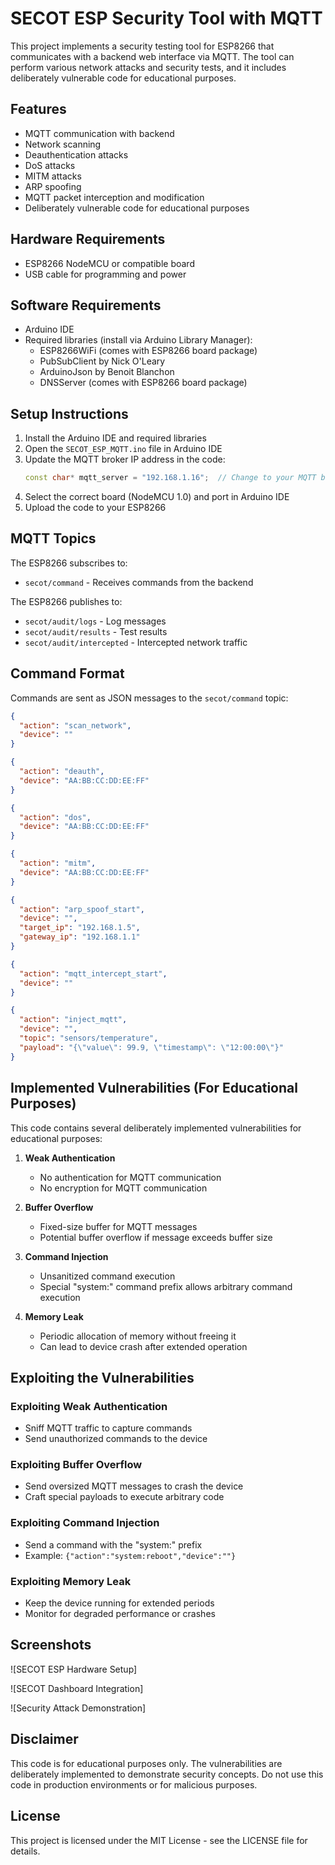 # SECOT ESP Security Tool with MQTT

This project implements a security testing tool for ESP8266 that communicates with a backend web interface via MQTT. The tool can perform various network attacks and security tests, and it includes deliberately vulnerable code for educational purposes.

## Features

- MQTT communication with backend
- Network scanning
- Deauthentication attacks
- DoS attacks
- MITM attacks
- ARP spoofing
- MQTT packet interception and modification
- Deliberately vulnerable code for educational purposes

## Hardware Requirements

- ESP8266 NodeMCU or compatible board
- USB cable for programming and power

## Software Requirements

- Arduino IDE
- Required libraries (install via Arduino Library Manager):
  - ESP8266WiFi (comes with ESP8266 board package)
  - PubSubClient by Nick O'Leary
  - ArduinoJson by Benoit Blanchon
  - DNSServer (comes with ESP8266 board package)

## Setup Instructions

1. Install the Arduino IDE and required libraries
2. Open the `SECOT_ESP_MQTT.ino` file in Arduino IDE
3. Update the MQTT broker IP address in the code:
   ```cpp
   const char* mqtt_server = "192.168.1.16";  // Change to your MQTT broker IP
   ```
4. Select the correct board (NodeMCU 1.0) and port in Arduino IDE
5. Upload the code to your ESP8266

## MQTT Topics

The ESP8266 subscribes to:
- `secot/command` - Receives commands from the backend

The ESP8266 publishes to:
- `secot/audit/logs` - Log messages
- `secot/audit/results` - Test results
- `secot/audit/intercepted` - Intercepted network traffic

## Command Format

Commands are sent as JSON messages to the `secot/command` topic:

```json
{
  "action": "scan_network",
  "device": ""
}
```

```json
{
  "action": "deauth",
  "device": "AA:BB:CC:DD:EE:FF"
}
```

```json
{
  "action": "dos",
  "device": "AA:BB:CC:DD:EE:FF"
}
```

```json
{
  "action": "mitm",
  "device": "AA:BB:CC:DD:EE:FF"
}
```

```json
{
  "action": "arp_spoof_start",
  "device": "",
  "target_ip": "192.168.1.5",
  "gateway_ip": "192.168.1.1"
}
```

```json
{
  "action": "mqtt_intercept_start",
  "device": ""
}
```

```json
{
  "action": "inject_mqtt",
  "device": "",
  "topic": "sensors/temperature",
  "payload": "{\"value\": 99.9, \"timestamp\": \"12:00:00\"}"
}
```

## Implemented Vulnerabilities (For Educational Purposes)

This code contains several deliberately implemented vulnerabilities for educational purposes:

1. **Weak Authentication**
   - No authentication for MQTT communication
   - No encryption for MQTT communication

2. **Buffer Overflow**
   - Fixed-size buffer for MQTT messages
   - Potential buffer overflow if message exceeds buffer size

3. **Command Injection**
   - Unsanitized command execution
   - Special "system:" command prefix allows arbitrary command execution

4. **Memory Leak**
   - Periodic allocation of memory without freeing it
   - Can lead to device crash after extended operation

## Exploiting the Vulnerabilities

### Exploiting Weak Authentication
- Sniff MQTT traffic to capture commands
- Send unauthorized commands to the device

### Exploiting Buffer Overflow
- Send oversized MQTT messages to crash the device
- Craft special payloads to execute arbitrary code

### Exploiting Command Injection
- Send a command with the "system:" prefix
- Example: `{"action":"system:reboot","device":""}`

### Exploiting Memory Leak
- Keep the device running for extended periods
- Monitor for degraded performance or crashes

## Screenshots

![SECOT ESP Hardware Setup]
<!-- Add your hardware setup screenshot here -->

![SECOT Dashboard Integration]
<!-- Add your dashboard integration screenshot here -->

![Security Attack Demonstration]
<!-- Add your attack demonstration screenshot here -->

## Disclaimer

This code is for educational purposes only. The vulnerabilities are deliberately implemented to demonstrate security concepts. Do not use this code in production environments or for malicious purposes.

## License

This project is licensed under the MIT License - see the LICENSE file for details.
